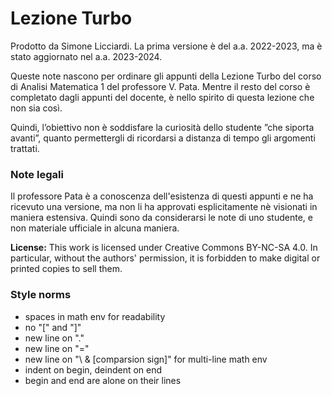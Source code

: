 Lezione Turbo
=============

Prodotto da Simone Licciardi. La prima versione è del a.a. 2022-2023, ma è stato aggiornato nel a.a. 2023-2024.

Queste note nascono per ordinare gli appunti della Lezione Turbo del corso di Analisi Matematica 1 del professore V. Pata. 
Mentre il resto del corso è completato dagli appunti del docente, è nello spirito di questa lezione che non sia così.

Quindi, l’obiettivo non è soddisfare la curiosità dello studente ”che siporta avanti”, quanto permettergli di ricordarsi a distanza di tempo gli argomenti trattati.

### Note legali 

Il professore Pata è a conoscenza dell'esistenza di questi appunti e ne ha ricevuto una versione, ma non li ha approvati esplicitamente nè visionati in maniera estensiva. Quindi sono da considerarsi le note di uno studente, e non materiale ufficiale in alcuna maniera.

**License:** This work is licensed under Creative Commons BY-NC-SA 4.0. In particular, without the authors' permission, it is forbidden to make digital or printed copies to sell them.

### Style norms
- spaces in math env for readability
- no "\[" and "\]"
- new line on "."
- new line on "="
- new line on "\\ & [comparsion sign]" for multi-line math env
- indent on begin, deindent on end
- begin and end are alone on their lines
